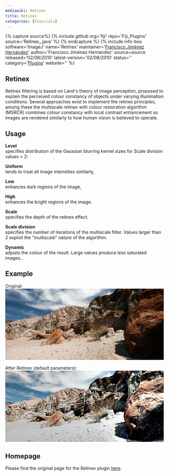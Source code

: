 ```yaml
---
mediawiki: Retinex
title: Retinex
categories: [Tutorials]
---
```



{% capture source%}
{% include github org='fiji' repo='Fiji\_Plugins' source='Retinex\_.java' %}
{% endcapture %}
{% include info-box software='ImageJ' name='Retinex' maintainer='[Francisco Jiménez Hernández](mailto:jimenezf_at_fi.uaemex.mx)' author='Francisco Jiménez Hernández' source=source released='02/08/2010' latest-version='02/08/2010' status='' category='[Plugins](/plugin-index)' website='' %}

## Retinex

Retinex filtering is based on Land's theory of image perception, proposed to explain the perceived colour constancy of objects under varying illumination conditions. Several approaches exist to implement the retinex principles, among these the multiscale retinex with colour restoration algorithm (MSRCR) combines colour constancy with local contrast enhancement so images are rendered similarly to how human vision is believed to operate.

## Usage

**Level**  
specifies distribution of the Gaussian blurring kernel sizes for Scale division values &gt; 2:

**Uniform**  
tends to treat all image intensities similarly,

**Low**  
enhances dark regions of the image,

**High**  
enhances the bright regions of the image.  

<!-- -->

**Scale**  
specifies the depth of the retinex effect.

<!-- -->

**Scale division**  
specifies the number of iterations of the multiscale filter. Values larger than 2 exploit the "multiscale" nature of the algorithm.

<!-- -->

**Dynamic**  
adjusts the colour of the result. Large values produce less saturated images..

## Example

Original: ![](/media/plugins/photo1.jpg)

After Retinex (default parameters): ![](/media/plugins/photo1-retinex.jpg)

## Homepage

Please find the original page for the Retinex plugin [here](http://www.mecourse.com/landinig/software/retinex/retinex.html).

 
